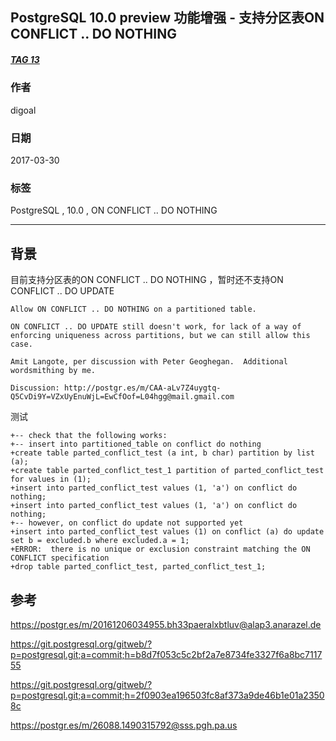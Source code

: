 ## PostgreSQL 10.0 preview 功能增强 - 支持分区表ON CONFLICT .. DO NOTHING  
##### [TAG 13](../class/13.md)
            
### 作者               
digoal       
        
### 日期                                                                           
2017-03-30      
           
### 标签        
PostgreSQL , 10.0 , ON CONFLICT .. DO NOTHING   
                                                                              
----                                                                        
                                                                                 
## 背景    
目前支持分区表的ON CONFLICT .. DO NOTHING ，暂时还不支持ON CONFLICT .. DO UPDATE   
  
```  
Allow ON CONFLICT .. DO NOTHING on a partitioned table.  
  
ON CONFLICT .. DO UPDATE still doesn't work, for lack of a way of  
enforcing uniqueness across partitions, but we can still allow this  
case.  
  
Amit Langote, per discussion with Peter Geoghegan.  Additional  
wordsmithing by me.  
  
Discussion: http://postgr.es/m/CAA-aLv7Z4uygtq-Q5CvDi9Y=VZxUyEnuWjL=EwCfOof=L04hgg@mail.gmail.com  
```  
  
测试  
  
```  
+-- check that the following works:  
+-- insert into partitioned_table on conflict do nothing  
+create table parted_conflict_test (a int, b char) partition by list (a);  
+create table parted_conflict_test_1 partition of parted_conflict_test for values in (1);  
+insert into parted_conflict_test values (1, 'a') on conflict do nothing;  
+insert into parted_conflict_test values (1, 'a') on conflict do nothing;  
+-- however, on conflict do update not supported yet  
+insert into parted_conflict_test values (1) on conflict (a) do update set b = excluded.b where excluded.a = 1;  
+ERROR:  there is no unique or exclusion constraint matching the ON CONFLICT specification  
+drop table parted_conflict_test, parted_conflict_test_1;  
```  
                
## 参考    
https://postgr.es/m/20161206034955.bh33paeralxbtluv@alap3.anarazel.de    
    
https://git.postgresql.org/gitweb/?p=postgresql.git;a=commit;h=b8d7f053c5c2bf2a7e8734fe3327f6a8bc711755    
    
https://git.postgresql.org/gitweb/?p=postgresql.git;a=commit;h=2f0903ea196503fc8af373a9de46b1e01a23508c    
    
https://postgr.es/m/26088.1490315792@sss.pgh.pa.us    
    

